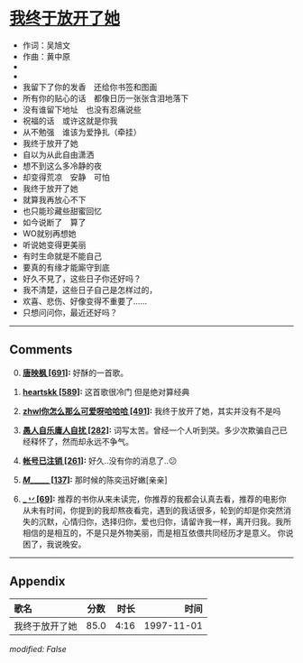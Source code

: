 # [我终于放开了她](https://music.163.com/song?id=67815)

* 作词：吴旭文
* 作曲：黄中原
*
*
* 我留下了你的发香　还给你书签和图画
* 所有你的贴心的话　都像日历一张张含泪地落下
* 没有谁留下地址　也没有忍痛说些
* 祝福的话　或许这就是你我
* 从不勉强　谁该为爱挣扎（牵挂）
* 我终于放开了她
* 自以为从此自由潇洒
* 想不到这么多冷静的夜
* 却变得荒凉　安静　可怕
* 我终于放开了她
* 就算我再放心不下
* 也只能珍藏些甜蜜回忆
* 如今说断了　算了
* WO就别再想她
* 听说她变得更美丽
* 有时生命就是不能自己
* 要真的有缘才能廝守到底
* 好久不見了，这些日子你还好吗？
* 我不清楚，这些日子自己是怎样过的，
* 欢喜、悲伤、好像变得不重要了......
* 只想问问你，最近还好吗？


---

## Comments
0. **[唐映枫 \[691\]](https://music.163.com/#/user/home?id=233456):** 好酥的一首歌。

1. **[heartskk \[589\]](https://music.163.com/#/user/home?id=49438188):** 这首歌很冷门 但是绝对算经典

2. **[zhwl你怎么那么可爱呀哈哈哈 \[491\]](https://music.163.com/#/user/home?id=76291807):** 我终于放开了她，其实并没有不是吗

3. **[愚人自乐庸人自扰 \[282\]](https://music.163.com/#/user/home?id=70302020):** 词写太苦。曾经一个人听到哭。多少次欺骗自己已经释怀了，然而却永远不争气。

4. **[帐号已注销 \[261\]](https://music.163.com/#/user/home?id=61365838):** 好久..没有你的消息了..😕

5. **[___M________ \[137\]](https://music.163.com/#/user/home?id=80504340):** 那时候的陈奕迅好嫩[亲亲]

6. **[__丷_ \[69\]](https://music.163.com/#/user/home?id=409552396):** 推荐的书你从来未读完，你推荐的我都会认真去看，推荐的电影你从未有时间，你提到的我却熬夜看完，遇到的我话很多，轮到的却是你突然消失的沉默，心情归你，选择归你，爱也归你，请留许我一样，离开归我。我所相信的是相互的，不是只是外物美丽，而是相互依偎共同经历才是意义。 你说困了，我说晚安。



---

## Appendix

|歌名|分数|时长|时间|
|:---|:---:|---:|---:|
|我终于放开了她|85.0|4:16|1997-11-01

*modified: False*